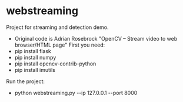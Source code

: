# webstreaming

Project for streaming and detection demo.
- Original code is Adrian Rosebrock "OpenCV – Stream video to web browser/HTML page" 
First you need: 
- pip install flask
- pip install numpy
- pip install opencv-contrib-python
- pip install imutils

 Run the project:
 - python webstreaming.py --ip 127.0.0.1 --port 8000
